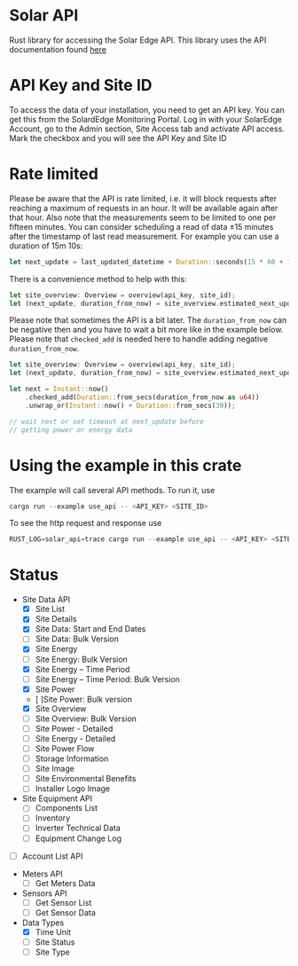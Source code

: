# Solar API
Rust library for accessing the Solar Edge API. This library uses the API documentation found [here](https://knowledge-center.solaredge.com/en/search?search=api&sort_by=search_api_relevance)

# API Key and Site ID
To access the data of your installation, you need to get an API key. You can get this from the SolardEdge Monitoring Portal. Log in with your SolarEdge Account, go to the Admin section, Site Access tab and activate API access. Mark the checkbox and you will see the API Key and Site ID

# Rate limited
Please be aware that the API is rate limited, i.e. it will block requests after reaching a maximum of requests in an hour. It will be available again after that hour. Also note that the measurements seem to be limited to one per fifteen minutes. You can consider scheduling a read of data ±15 minutes after the timestamp of last read measurement. For example you can use a duration of 15m 10s:

```rust
let next_update = last_updated_datetime + Duration::seconds(15 * 60 + 10);
```

There is a convenience method to help with this:

```rust
let site_overview: Overview = overview(api_key, site_id);
let (next_update, duration_from_now) = site_overview.estimated_next_update();
```

Please note that sometimes the API is a bit later. The `duration_from_now` can be negative then and you have to wait a bit more like in the example below. Please note that `checked_add` is needed here to handle adding negative `duration_from_now`.
 
```rust
let site_overview: Overview = overview(api_key, site_id);
let (next_update, duration_from_now) = site_overview.estimated_next_update();

let next = Instant::now()
    .checked_add(Duration::from_secs(duration_from_now as u64))
    .unwrap_or(Instant::now() + Duration::from_secs(30));

// wait next or set timeout at next_update before 
// getting power or energy data
```

# Using the example in this crate
The example will call several API methods. To run it, use

```rust
cargo run --example use_api -- <API_KEY> <SITE_ID>
```

To see the http request and response use

```rust
RUST_LOG=solar_api=trace cargo run --example use_api -- <API_KEY> <SITE_ID>
```

# Status
* Site Data API
    * [x] Site List
    * [x] Site Details
    * [x] Site Data: Start and End Dates
    * [ ] Site Data: Bulk Version
    * [x] Site Energy
    * [ ] Site Energy: Bulk Version 
    * [x] Site Energy – Time Period
    * [ ] Site Energy – Time Period: Bulk Version
    * [x] Site Power
    * [ ]Site Power: Bulk version
    * [x] Site Overview
    * [ ] Site Overview: Bulk Version
    * [ ] Site Power - Detailed
    * [ ] Site Energy - Detailed
    * [ ] Site Power Flow
    * [ ] Storage Information
    * [ ] Site Image
    * [ ] Site Environmental Benefits
    * [ ] Installer Logo Image
* Site Equipment API
    * [ ] Components List
    * [ ] Inventory
    * [ ] Inverter Technical Data
    * [ ] Equipment Change Log
* [ ] Account List API
* Meters API
    * [ ] Get Meters Data
* Sensors API
    * [ ] Get Sensor List
    * [ ] Get Sensor Data
* Data Types
    * [x] Time Unit
    * [ ] Site Status
    * [ ] Site Type